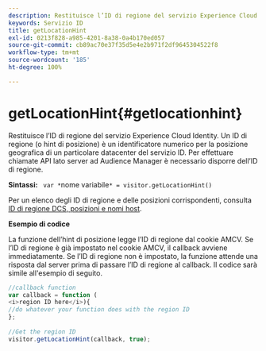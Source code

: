 ```yaml
---
description: Restituisce l’ID di regione del servizio Experience Cloud Identity. Un ID di regione (o hint di posizione) è un identificatore numerico per la posizione geografica di un particolare datacenter del servizio ID. Per effettuare chiamate API lato server ad Audience Manager è necessario disporre dell’ID di regione.
keywords: Servizio ID
title: getLocationHint
exl-id: 0213f828-a985-4201-8a38-0a4b170ed057
source-git-commit: cb89ac70e37f35d5e4e2b971f2df9645304522f8
workflow-type: tm+mt
source-wordcount: '185'
ht-degree: 100%

---
```


# getLocationHint{#getlocationhint}

Restituisce l’ID di regione del servizio Experience Cloud Identity. Un ID di regione (o hint di posizione) è un identificatore numerico per la posizione geografica di un particolare datacenter del servizio ID. Per effettuare chiamate API lato server ad Audience Manager è necessario disporre dell’ID di regione.

**Sintassi:** ` var *`nome variabile`* = visitor.getLocationHint()`

Per un elenco degli ID di regione e delle posizioni corrispondenti, consulta [ID di regione DCS, posizioni e nomi host](https://experienceleague.adobe.com/docs/audience-manager/user-guide/api-and-sdk-code/dcs/dcs-api-reference/dcs-regions.html?lang=it).

**Esempio di codice**

La funzione dell’hint di posizione legge l’ID di regione dal cookie AMCV. Se l’ID di regione è già impostato nel cookie AMCV, il callback avviene immediatamente. Se l’ID di regione non è impostato, la funzione attende una risposta dal server prima di passare l’ID di regione al callback. Il codice sarà simile all&#39;esempio di seguito.

```js
//callback function 
var callback = function ( 
<i>region ID here</i>){ 
//do whatever your function does with the region ID 
}; 
 
//Get the region ID 
visitor.getLocationHint(callback, true); 
```
